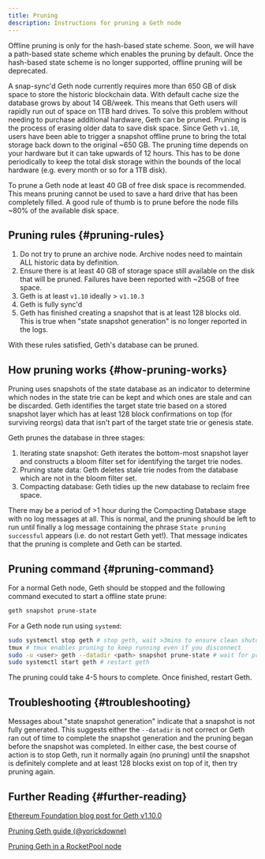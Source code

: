```yaml
---
title: Pruning
description: Instructions for pruning a Geth node
---
```


<Note>Offline pruning is only for the hash-based state scheme. Soon, we will have a path-based state scheme which enables the pruning by default. Once the hash-based state scheme is no longer supported, offline pruning will be deprecated.</Note>

A snap-sync'd Geth node currently requires more than 650 GB of disk space to store the historic blockchain data. With default cache size the database grows by about 14 GB/week. This means that Geth users will rapidly run out of space on 1TB hard drives. To solve this problem without needing to purchase additional hardware, Geth can be pruned. Pruning is the process of erasing older data to save disk space. Since Geth `v1.10`, users have been able to trigger a snapshot offline prune to bring the total storage back down to the original ~650 GB. The pruning time depends on your hardware but it can take upwards of 12 hours. This has to be done periodically to keep the total disk storage
within the bounds of the local hardware (e.g. every month or so for a 1TB disk).

To prune a Geth node at least 40 GB of free disk space is recommended. This means pruning cannot be used to save a hard drive that has been completely filled. A good rule of thumb is to prune before the node fills ~80% of the available disk space.

## Pruning rules {#pruning-rules}

1. Do not try to prune an archive node. Archive nodes need to maintain ALL historic data by definition.
2. Ensure there is at least 40 GB of storage space still available on the disk that will be pruned. Failures have been reported with ~25GB of free space.
3. Geth is at least `v1.10` ideally > `v1.10.3`
4. Geth is fully sync'd
5. Geth has finished creating a snapshot that is at least 128 blocks old. This is true when "state snapshot generation" is no longer reported in the logs.

With these rules satisfied, Geth's database can be pruned.

## How pruning works {#how-pruning-works}

Pruning uses snapshots of the state database as an indicator to determine which nodes in the state trie can be kept and which ones are stale and can be discarded. Geth identifies the target state trie based on a stored snapshot layer which has at least 128 block confirmations on top (for surviving reorgs) data that isn't part of the target state trie or genesis state.

Geth prunes the database in three stages:

1. Iterating state snapshot: Geth iterates the bottom-most snapshot layer and constructs a bloom filter set for identifying the target trie nodes.
2. Pruning state data: Geth deletes stale trie nodes from the database which are not in the bloom filter set.
3. Compacting database: Geth tidies up the new database to reclaim free space.

There may be a period of >1 hour during the Compacting Database stage with no log messages at all. This is normal, and the pruning should be left to run until finally a log message containing the phrase `State pruning successful` appears (i.e. do not restart Geth yet!). That message indicates that the pruning is complete and Geth can be started.

## Pruning command {#pruning-command}

For a normal Geth node, Geth should be stopped and the following command executed to start a offline state prune:

```sh
geth snapshot prune-state
```

For a Geth node run using `systemd`:

```sh
sudo systemctl stop geth # stop geth, wait >3mins to ensure clean shutdown
tmux # tmux enables pruning to keep running even if you disconnect
sudo -u <user> geth --datadir <path> snapshot prune-state # wait for pruning to finish
sudo systemctl start geth # restart geth
```

The pruning could take 4-5 hours to complete. Once finished, restart Geth.

## Troubleshooting {#troubleshooting}

Messages about "state snapshot generation" indicate that a snapshot is not fully generated. This suggests either the `--datadir` is not correct or Geth ran out of time to complete the snapshot generation and the pruning began before the snapshot was completed. In either case, the best course of action is to stop Geth, run it normally again (no pruning) until the snapshot is definitely complete and at least 128 blocks exist on top of it, then try pruning again.

## Further Reading {#further-reading}

[Ethereum Foundation blog post for Geth v1.10.0](https://blog.ethereum.org/2021/03/03/geth-v1-10-0/)

[Pruning Geth guide (@yorickdowne)](https://gist.github.com/yorickdowne/3323759b4cbf2022e191ab058a4276b2)

[Pruning Geth in a RocketPool node](https://docs.rocketpool.net/guides/node/pruning.html)

